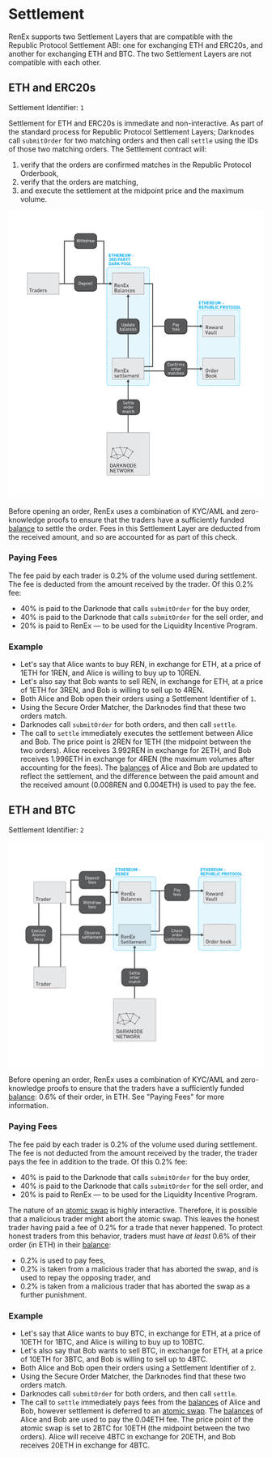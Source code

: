 # Settlement

RenEx supports two Settlement Layers that are compatible with the Republic Protocol Settlement ABI: one for exchanging ETH and ERC20s, and another for exchanging ETH and BTC. The two Settlement Layers are not compatible with each other.

## ETH and ERC20s

Settlement Identifier: `1`

Settlement for ETH and ERC20s is immediate and non-interactive. As part of the standard process for Republic Protocol Settlement Layers; Darknodes call `submitOrder` for two matching orders and then call `settle` using the IDs of those two matching orders. The Settlement contract will:

1. verify that the orders are confirmed matches in the Republic Protocol Orderbook,
2. verify that the orders are matching,
3. and execute the settlement at the midpoint price and the maximum volume.

![Settlement between ETH and ERC20s](./images/02-settlement-eth-and-erc20s.jpg "Settlement between ETH and ERC20s")

Before opening an order, RenEx uses a combination of KYC/AML and zero-knowledge proofs to ensure that the traders have a sufficiently funded [balance](./01-balances.md) to settle the order. Fees in this Settlement Layer are deducted from the received amount, and so are accounted for as part of this check.

### Paying Fees

The fee paid by each trader is 0.2% of the volume used during settlement. The fee is deducted from the amount received by the trader. Of this 0.2% fee:

- 40% is paid to the Darknode that calls `submitOrder` for the buy order,
- 40% is paid to the Darknode that calls `submitOrder` for the sell order, and
- 20% is paid to RenEx — to be used for the Liquidity Incentive Program.

### Example

- Let's say that Alice wants to buy REN, in exchange for ETH, at a price of 1ETH for 1REN, and Alice is willing to buy up to 10REN.
- Let's also say that Bob wants to sell REN, in exchange for ETH, at a price of 1ETH for 3REN, and Bob is willing to sell up to 4REN.
- Both Alice and Bob open their orders using a Settlement Identifier of `1`.
- Using the Secure Order Matcher, the Darknodes find that these two orders match.
- Darknodes call `submitOrder` for both orders, and then call `settle`.
- The call to `settle` immediately executes the settlement between Alice and Bob. The price point is 2REN for 1ETH (the midpoint between the two orders). Alice receives 3.992REN in exchange for 2ETH, and Bob receives 1.996ETH in exchange for 4REN (the maximum volumes after accounting for the fees). The [balances](./01-balances.md) of Alice and Bob are updated to reflect the settlement, and the difference between the paid amount and the received amount (0.008REN and 0.004ETH) is used to pay the fee.

## ETH and BTC

Settlement Identifier: `2`

![Settlement between ETH and BTC](./images/02-settlement-eth-and-btc.jpg "Settlement between ETH and BTC")

Before opening an order, RenEx uses a combination of KYC/AML and zero-knowledge proofs to ensure that the traders have a sufficiently funded [balance](./01-balances.md): 0.6% of their order, in ETH. See "Paying Fees" for more information.

### Paying Fees

The fee paid by each trader is 0.2% of the volume used during settlement. The fee is not deducted from the amount received by the trader, the trader pays the fee in addition to the trade. Of this 0.2% fee:

- 40% is paid to the Darknode that calls `submitOrder` for the buy order,
- 40% is paid to the Darknode that calls `submitOrder` for the sell order, and
- 20% is paid to RenEx — to be used for the Liquidity Incentive Program.

The nature of an [atomic swap](./03-atomic-swapping.md) is highly interactive. Therefore, it is possible that a malicious trader might abort the atomic swap. This leaves the honest trader having paid a fee of 0.2% for a trade that never happened. To protect honest traders from this behavior, traders must have *at least* 0.6% of their order (in ETH) in their [balance](./01-balances.md):

- 0.2% is used to pay fees,
- 0.2% is taken from a malicious trader that has aborted the swap, and is used to repay the opposing trader, and
- 0.2% is taken from a malicious trader that has aborted the swap as a further punishment.

### Example

- Let's say that Alice wants to buy BTC, in exchange for ETH, at a price of 10ETH for 1BTC, and Alice is willing to buy up to 10BTC.
- Let's also say that Bob wants to sell BTC, in exchange for ETH, at a price of 10ETH for 3BTC, and Bob is willing to sell up to 4BTC.
- Both Alice and Bob open their orders using a Settlement Identifier of `2`.
- Using the Secure Order Matcher, the Darknodes find that these two orders match.
- Darknodes call `submitOrder` for both orders, and then call `settle`.
- The call to `settle` immediately pays fees from the [balances](./01-balances.md) of Alice and Bob, however settlement is deferred to an [atomic swap](./03-atomic-swapping.md). The [balances](./01-balances.md) of Alice and Bob are used to pay the 0.04ETH fee. The price point of the atomic swap is set to 2BTC for 10ETH (the midpoint between the two orders). Alice will receive 4BTC in exchange for 20ETH, and Bob receives 20ETH in exchange for 4BTC. 